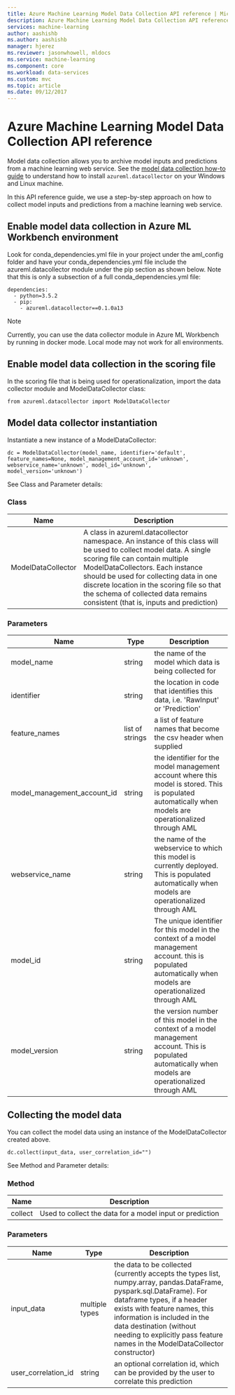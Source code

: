 ```yaml
---
title: Azure Machine Learning Model Data Collection API reference | Microsoft Docs
description: Azure Machine Learning Model Data Collection API reference.
services: machine-learning
author: aashishb
ms.author: aashishb
manager: hjerez
ms.reviewer: jasonwhowell, mldocs
ms.service: machine-learning
ms.component: core
ms.workload: data-services
ms.custom: mvc
ms.topic: article
ms.date: 09/12/2017
---
```

# Azure Machine Learning Model Data Collection API reference

Model data collection allows you to archive model inputs and predictions from a machine learning web service. See the [model data collection how-to guide](how-to-use-model-data-collection.md) to understand how to install `azureml.datacollector` on your Windows and Linux machine.

In this API reference guide, we use a step-by-step approach on how to collect model inputs and predictions from a machine learning web service.

## Enable model data collection in Azure ML Workbench environment

 Look for conda\_dependencies.yml file in your project under the aml_config folder and have your conda\_dependencies.yml file include the azureml.datacollector module under the pip section as shown below. Note that this is only a subsection of a full conda\_dependencies.yml file:

    dependencies:
      - python=3.5.2
      - pip:
        - azureml.datacollector==0.1.0a13

>[!NOTE] 
>Currently, you can use the data collector module in Azure ML Workbench by running in docker mode. Local mode may not work for all environments.




## Enable model data collection in the scoring file

In the scoring file that is being used for operationalization, import the data collector module and ModelDataCollector class:

    from azureml.datacollector import ModelDataCollector


## Model data collector instantiation
Instantiate a new instance of a ModelDataCollector:

    dc = ModelDataCollector(model_name, identifier='default', feature_names=None, model_management_account_id='unknown', webservice_name='unknown', model_id='unknown', model_version='unknown')

See Class and Parameter details:

### Class
| Name | Description |
|--------------------|--------------------|
| ModelDataCollector | A class in azureml.datacollector namespace. An instance of this class will be used to collect model data. A single scoring file can contain multiple ModelDataCollectors. Each instance should be used for collecting data in one discrete location in the scoring file so that the schema of collected data remains consistent (that is, inputs and prediction)|


### Parameters

| Name | Type | Description |
|-------------|------------|-------------------------|
| model_name | string | the name of the model which data is being collected for |
| identifier | string | the location in code that identifies this data, i.e. 'RawInput' or 'Prediction' |
| feature_names | list of strings | a list of feature names that become the csv header when supplied |
| model_management_account_id | string | the identifier for the model management account where this model is stored. This is populated automatically when models are operationalized through AML |
| webservice_name | string | the name of the webservice to which this model is currently deployed. This is populated automatically when models are operationalized through AML |
| model_id | string | The unique identifier for this model in the context of a model management account. this is populated automatically when models are operationalized through AML |
| model_version | string | the version number of this model in the context of a model management account. This is populated automatically when models are operationalized through AML |



 

## Collecting the model data

You can collect the model data using an instance of the ModelDataCollector created above.

    dc.collect(input_data, user_correlation_id="")

See Method and Parameter details:

### Method
| Name | Description |
|--------------------|--------------------|
| collect | Used to collect the data for a model input or prediction|


### Parameters

| Name | Type | Description |
|-------------|------------|-------------------------|
| input_data | multiple types | the data to be collected (currently accepts the types list, numpy.array, pandas.DataFrame, pyspark.sql.DataFrame). For dataframe types, if a header exists with feature names, this information is included in the data destination (without needing to explicitly pass feature names in the ModelDataCollector constructor) |
| user_correlation_id | string | an optional correlation id, which can be provided by the user to correlate this prediction |

